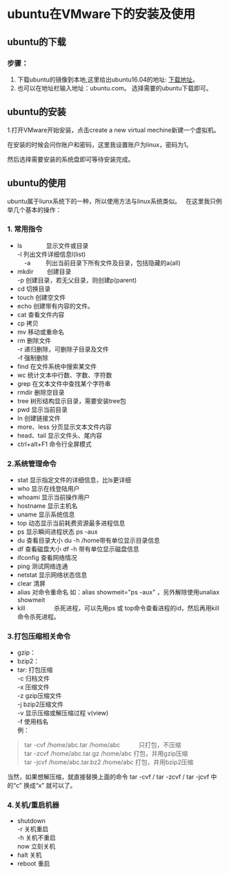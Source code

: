 # ubuntu在VMware下的安装及使用
## ubuntu的下载
### 步骤：
1. 下载ubuntu的镜像到本地,这里给出ubuntu16.04的地址: [下载地址](https://www.ubuntu.com/download/desktop/thank-you?country=CN&version=16.04.2&architecture=amd64)。  
2. 也可以在地址栏输入地址：ubuntu.com。
选择需要的ubuntu下载即可。  
## ubuntu的安装
1.打开VMware开始安装，点击create a new virtual mechine新建一个虚拟机。  

在安装的时候会问你账户和密码，这里我设置账户为linux，密码为1。

然后选择需要安装的系统盘即可等待安装完成。  
## ubuntu的使用  
ubuntu属于liunx系统下的一种，所以使用方法与linux系统类似。  
在这里我只例举几个基本的操作：
### 1. 常用指令
* ls　　        显示文件或目录  
     -l           列出文件详细信息l(list)  
     -a          列出当前目录下所有文件及目录，包括隐藏的a(all)  
* mkdir        创建目录  
     -p           创建目录，若无父目录，则创建p(parent)  
* cd               切换目录  
* touch          创建空文件  
* echo            创建带有内容的文件。  
* cat              查看文件内容  
* cp                拷贝  
* mv               移动或重命名  
* rm               删除文件  
     -r            递归删除，可删除子目录及文件  
     -f            强制删除  
* find              在文件系统中搜索某文件  
* wc                统计文本中行数、字数、字符数  
* grep             在文本文件中查找某个字符串  
* rmdir           删除空目录  
* tree             树形结构显示目录，需要安装tree包  
* pwd              显示当前目录  
* ln                  创建链接文件  
* more、less  分页显示文本文件内容  
* head、tail    显示文件头、尾内容  
* ctrl+alt+F1  命令行全屏模式  

### 2.系统管理命令  
* stat              显示指定文件的详细信息，比ls更详细  
* who               显示在线登陆用户  
* whoami          显示当前操作用户  
* hostname      显示主机名  
* uname           显示系统信息  
* top                动态显示当前耗费资源最多进程信息  
* ps                  显示瞬间进程状态 ps -aux  
* du                  查看目录大小 du -h /home带有单位显示目录信息  
* df                  查看磁盘大小 df -h 带有单位显示磁盘信息  
* ifconfig          查看网络情况  
* ping                测试网络连通  
* netstat          显示网络状态信息  
* clear              清屏  
* alias               对命令重命名 如：alias showmeit="ps -aux" ，另外解除使用unaliax showmeit  
* kill                 杀死进程，可以先用ps 或 top命令查看进程的id，然后再用kill命令杀死进程。  

### 3.打包压缩相关命令
* gzip：  
* bzip2：  
* tar:                打包压缩  
     -c              归档文件  
     -x              压缩文件  
     -z              gzip压缩文件  
     -j              bzip2压缩文件  
     -v              显示压缩或解压缩过程 v(view)  
     -f              使用档名  
例：  
> tar -cvf /home/abc.tar /home/abc            只打包，不压缩  
> tar -zcvf /home/abc.tar.gz /home/abc        打包，并用gzip压缩  
> tar -jcvf /home/abc.tar.bz2 /home/abc      打包，并用bzip2压缩  

当然，如果想解压缩，就直接替换上面的命令  tar -cvf  / tar -zcvf  / tar -jcvf 中的“c” 换成“x” 就可以了。  

### 4.关机/重启机器
* shutdown  
     -r             关机重启  
     -h             关机不重启  
     now          立刻关机  
* halt               关机  
* reboot          重启  
